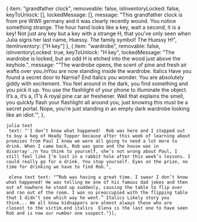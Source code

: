   {
      item: "grandfather clock",
      removeable: false,
      isInventoryLocked: false,
      keyToUnlock: [],
      lockedMessage: [],
      message: "This grandfather clock is from pre WWII germany and it was clearly recently wound. You notice something strange. The hour hand looks like a key, wait a second, it is a key! Not just any key but a key with a strange H, that you’ve only seen when Julia signs her last name, Huessy. The family symbol! The Huessy H!",
      itemInventory: ["H key"]
    },
     {
      item: "wardrobe",
      removable: false, 
      isInventoryLocked: true,
      keyToUnlock: "H key",
      lockedMessage: "The wardrobe is locked, but an odd H is etched into the wood just above the keyhole.",
      message: "“The wardrobe opens, the scent of pine and fresh air wafts over you./nYou are now standing inside the wardrobe. Italics Have you found a secret door to Narnia? End italics  you wonder. You are absolutely giddy with excitement. You feel around in the dark, you find something and you pick it up.  You use the flashlight of your phone to illuminate the object. It’s a, it’s a, IT’s A royal pine car air freshener. Well that explains the smell, you quickly flash your flashlight all around you, just knowing this must be a secret portal. Nope, you’re just standing in an empty dark wardrobe looking like an idiot.'",
    },

    julia text 
     text: "'I don’t know what happened!  Rob was here and I stepped out to buy a keg of Heady Topper because after this week of learning about promises from Paul I knew we were all going to need a lot more to drink. When I came back, Rob was gone and the house was in disarray'./n You think to yourself, she’s not wrong about Paul, I still feel like I’m lost in a rabbit hole after this week’s lessons. I could really go for a drink. You stop yourself. Eyes on the prize, no time for drinking we have to find Rob.",

     elena text text: "“Rob was having a great time. I swear I don’t know what happened! He was telling me one of his famous dad jokes and then out of nowhere he stood up suddenly, causing the table to flip over and ran out of the room. I was so preoccupied with the flipping table that I didn’t see which way he went.” Italics Likely story you think... We all know kidnappers are almost always those who are closest to the victim.end italics  Elena is the last one to have seen Rob and is now our number one suspect."}],